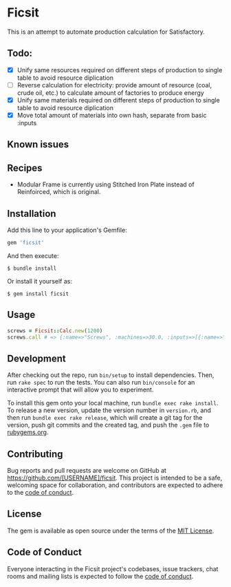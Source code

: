# Ficsit

This is an attempt to automate production calculation for Satisfactory.

## Todo:

- [x] Unify same resources required on different steps of production to single table to avoid resource diplication
- [ ] Reverse calculation for electricity: provide amount of resource (coal, crude oil, etc.) to calculate amount of factories to produce energy
- [x] Unify same materials required on different steps of production to single table to avoid resource diplication
- [x] Move total amount of materials into own hash, separate from basic :inputs

## Known issues

## Recipes

- Modular Frame is currently using Stitched Iron Plate instead of Reinfoirced, which is original.

## Installation

Add this line to your application's Gemfile:

```ruby
gem 'ficsit'
```

And then execute:

    $ bundle install

Or install it yourself as:

    $ gem install ficsit

## Usage

```ruby
screws = Ficsit::Calc.new(1200)
screws.call # => {:name=>"Screws", :machines=>30.0, :inputs=>[{:name=>"Iron rod", :pieces_total=>300.0, :machines=>20.0}, {:name=>"Iron ingot", :pieces_total=>300.0, :machines=>10.0}, {:name=>"Iron", :pieces_total=>300.0, :machines=>10.0}]}
```

## Development

After checking out the repo, run `bin/setup` to install dependencies. Then, run `rake spec` to run the tests. You can also run `bin/console` for an interactive prompt that will allow you to experiment.

To install this gem onto your local machine, run `bundle exec rake install`. To release a new version, update the version number in `version.rb`, and then run `bundle exec rake release`, which will create a git tag for the version, push git commits and the created tag, and push the `.gem` file to [rubygems.org](https://rubygems.org).

## Contributing

Bug reports and pull requests are welcome on GitHub at https://github.com/[USERNAME]/ficsit. This project is intended to be a safe, welcoming space for collaboration, and contributors are expected to adhere to the [code of conduct](https://github.com/[USERNAME]/ficsit/blob/master/CODE_OF_CONDUCT.md).

## License

The gem is available as open source under the terms of the [MIT License](https://opensource.org/licenses/MIT).

## Code of Conduct

Everyone interacting in the Ficsit project's codebases, issue trackers, chat rooms and mailing lists is expected to follow the [code of conduct](https://github.com/[USERNAME]/ficsit/blob/master/CODE_OF_CONDUCT.md).
